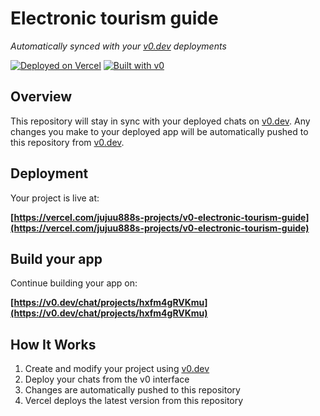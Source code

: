 # Electronic tourism guide

*Automatically synced with your [v0.dev](https://v0.dev) deployments*

[![Deployed on Vercel](https://img.shields.io/badge/Deployed%20on-Vercel-black?style=for-the-badge&logo=vercel)](https://vercel.com/jujuu888s-projects/v0-electronic-tourism-guide)
[![Built with v0](https://img.shields.io/badge/Built%20with-v0.dev-black?style=for-the-badge)](https://v0.dev/chat/projects/hxfm4gRVKmu)

## Overview

This repository will stay in sync with your deployed chats on [v0.dev](https://v0.dev).
Any changes you make to your deployed app will be automatically pushed to this repository from [v0.dev](https://v0.dev).

## Deployment

Your project is live at:

**[https://vercel.com/jujuu888s-projects/v0-electronic-tourism-guide](https://vercel.com/jujuu888s-projects/v0-electronic-tourism-guide)**

## Build your app

Continue building your app on:

**[https://v0.dev/chat/projects/hxfm4gRVKmu](https://v0.dev/chat/projects/hxfm4gRVKmu)**

## How It Works

1. Create and modify your project using [v0.dev](https://v0.dev)
2. Deploy your chats from the v0 interface
3. Changes are automatically pushed to this repository
4. Vercel deploys the latest version from this repository